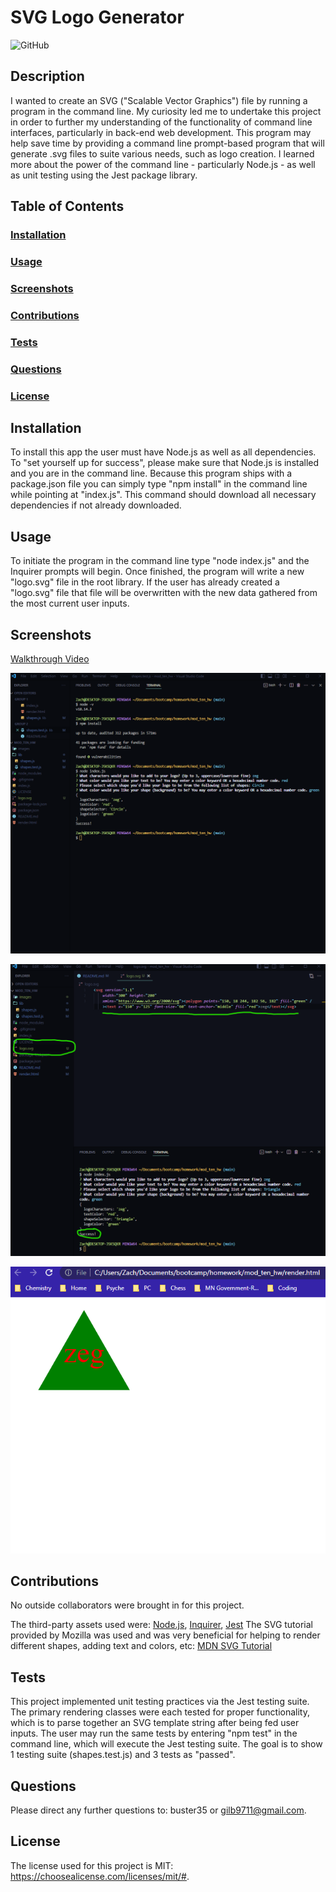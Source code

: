 # SVG Logo Generator
![GitHub](https://img.shields.io/github/license/buster35/logo-generator)
## Description
I wanted to create an SVG ("Scalable Vector Graphics") file by running a program in the command line.
My curiosity led me to undertake this project in order to further my understanding of the functionality of command line interfaces, particularly in back-end web development.
This program may help save time by providing a command line prompt-based program that will generate .svg files to suite various needs, such as logo creation.
I learned more about the power of the command line - particularly Node.js - as well as unit testing using the Jest package library.
## Table of Contents
### [Installation](#installation)
### [Usage](#usage)
### [Screenshots](#screenshots)
### [Contributions](#contributions)
### [Tests](#tests)
### [Questions](#questions)
### [License](#license)
## Installation
To install this app the user must have Node.js as well as all dependencies. To "set yourself up for success", please make sure that Node.js is installed and you are in the command line. Because this program ships with a package.json file you can simply type "npm install" in the command line while pointing at "index.js". This command should download all necessary dependencies if not already downloaded.
## Usage
To initiate the program in the command line type "node index.js" and the Inquirer prompts will begin. Once finished, the program will write a new "logo.svg" file in the root library. If the user has already created a "logo.svg" file that file will be overwritten with the new data gathered from the most current user inputs.
## Screenshots
[Walkthrough Video](https://drive.google.com/file/d/1W2qa3-0YYL17B-jCzy5V_vdxNIUZBq4r/view)

![Node Inquirer Prompts](/images/node-inquirer-prompts.png)

![Created Logo.SVG File](/images/created-logo-file.png)

![Rendered Shape](/images/rendered-shape.png)

## Contributions
No outside collaborators were brought in for this project.

The third-party assets used were: [Node.js](https://nodejs.org/en), [Inquirer](https://www.npmjs.com/package/inquirer#documentation), [Jest](https://jestjs.io/docs/getting-started)
The SVG tutorial provided by Mozilla was used and was very beneficial for helping to render different shapes, adding text and colors, etc: [MDN SVG Tutorial](https://developer.mozilla.org/en-US/docs/Web/SVG/Tutorial/Getting_Started)
## Tests
This project implemented unit testing practices via the Jest testing suite. The primary rendering classes were each tested for proper functionality, which is to parse together an SVG template string after being fed user inputs.
The user may run the same tests by entering "npm test" in the command line, which will execute the Jest testing suite. The goal is to show 1 testing suite (shapes.test.js) and 3 tests as "passed".
## Questions
Please direct any further questions to: buster35 or gilb9711@gmail.com.
## License
The license used for this project is MIT: https://choosealicense.com/licenses/mit/#.
